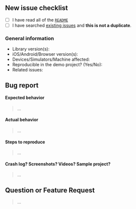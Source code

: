 ## New issue checklist
<!-- Before submitting this issue, make sure you have done the following -->

- [ ] I have read all of the [`README`](https://github.com/opentok/acc-pack-common/blob/develop/README.md) 
- [ ] I have searched [existing issues](https://github.com/opentok/acc-pack-common/issues?utf8=%E2%9C%93&q=is%3Aissue+sort%3Acreated-desc+) and **this is not a duplicate**.

### General information

- Library version(s):
- iOS/Android/Browser version(s):
- Devices/Simulators/Machine affected:
- Reproducible in the demo project? (Yes/No): 
- Related issues:

## Bug report

#### Expected behavior

> ...

#### Actual behavior

> ...

#### Steps to reproduce

> ...

#### Crash log? Screenshots? Videos? Sample project?

>...

## Question or Feature Request

> ...
